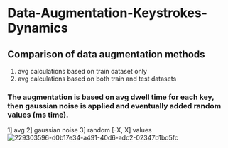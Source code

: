 # Data-Augmentation-Keystrokes-Dynamics

## Comparison of data augmentation methods
1) avg calculations based on train dataset only
2) avg calculations based on both train and test datasets

### The augmentation is based on avg dwell time for each key, then gaussian noise is applied and eventually added random values (ms time).
1] avg
2] gaussian noise
3] random [-X, X] values
![229303596-d0b17e34-a491-40d6-adc2-02347b1bd5fc](https://user-images.githubusercontent.com/19922252/229303652-0014571f-99ac-406d-83c5-169e8eadd184.jpg)

